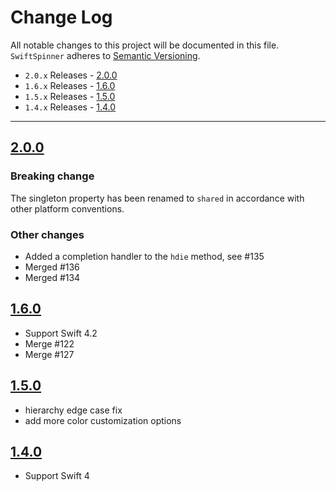 # Change Log
All notable changes to this project will be documented in this file.
`SwiftSpinner` adheres to [Semantic Versioning](http://semver.org/).

- `2.0.x` Releases - [2.0.0](#200)
- `1.6.x` Releases - [1.6.0](#160)
- `1.5.x` Releases - [1.5.0](#150)
- `1.4.x` Releases - [1.4.0](#140)

---

## [2.0.0](https://github.com/icanzilb/SwiftSpinner/releases/tag/2.0.0)

### Breaking change

The singleton property has been renamed to `shared` in accordance with other platform conventions.

### Other changes

- Added a completion handler to the `hdie` method, see #135
- Merged #136
- Merged #134

## [1.6.0](https://github.com/icanzilb/SwiftSpinner/releases/tag/1.6.0)

- Support Swift 4.2
- Merge #122
- Merge #127

## [1.5.0](https://github.com/icanzilb/SwiftSpinner/releases/tag/1.5.0)

- hierarchy edge case fix
- add more color customization options

## [1.4.0](https://github.com/icanzilb/SwiftSpinner/releases/tag/1.4.0)

- Support Swift 4
